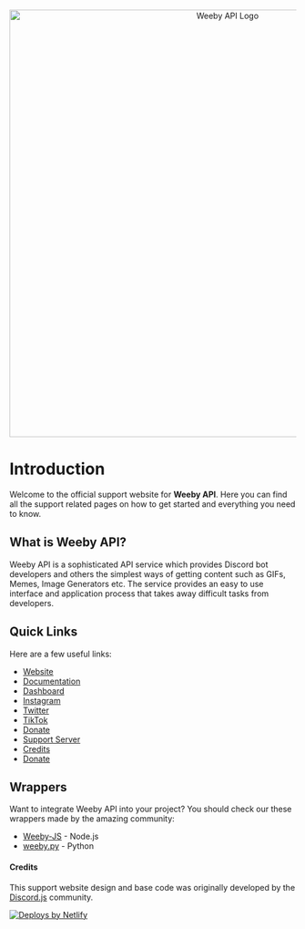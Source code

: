 <div align="center">
  <br />
  <p>
    <a href="https://weebyapi.xyz/"><img src="https://cdn.weebyapi.xyz/img/static/WeebyAPISupportLogo.png" width="750" alt="Weeby API Logo" /></a>
  </p>
</div>

# Introduction
Welcome to the official support website for **Weeby API**. Here you can find all the support related pages on how to get started and everything you need to know.

## What is Weeby API?
Weeby API is a sophisticated API service which provides Discord bot developers and others the simplest ways of getting content such as GIFs, Memes, Image Generators etc. The service provides an easy to use interface and application process that takes away difficult tasks from developers.

## Quick Links
Here are a few useful links:

* [Website](https://weebyapi.xyz/)
* [Documentation](https://weebyapi.xyz/api/docs/)
* [Dashboard](https://weebyapi.xyz/login/)
* [Instagram](https://instagram.com/ntmcentral)
* [Twitter](https://twitter.com/ntmcentral)
* [TikTok](https://tiktok.com/@ntmcentral)
* [Donate](https://natebot.xyz/donate/)
* [Support Server](https://weebyapi.xyz/discord)
* [Credits](https://weebyapi.xyz/credits/)
* [Donate](https://weebyapi.xyz/donate/)

## Wrappers
Want to integrate Weeby API into your project? You should check our these wrappers made by the amazing community:

* [Weeby-JS](https://js.weebyapi.xyz/) - Node.js
* [weeby.py](https://github.com/asheeeshh/weeby.py) - Python

#### Credits
This support website design and base code was originally developed by the [Discord.js](https://github.com/discordjs/guide) community.

<a href="https://www.netlify.com">
	<img src="https://www.netlify.com/img/global/badges/netlify-color-accent.svg" alt="Deploys by Netlify" />
</a>